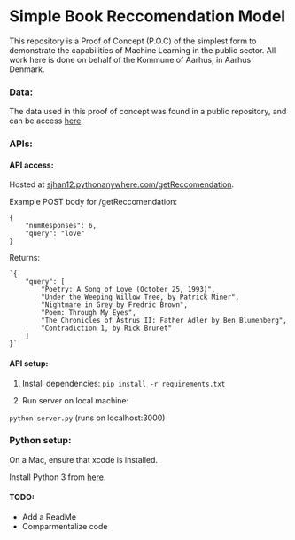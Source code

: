 # Simple Book Reccomendation Model

This repository is a Proof of Concept (P.O.C) of the simplest form to demonstrate the capabilities of Machine Learning in the public sector. All work here is done on behalf of the Kommune of Aarhus, in Aarhus Denmark.

### Data:
The data used in this proof of concept was found in a public repository, and can be access [here](https://github.com/williamscott701/Information-Retrieval/tree/master/2.%20TF-IDF%20Ranking%20-%20Cosine%20Similarity%2C%20Matching%20Score). 


### APIs: 

#### API access:
Hosted at [sjhan12.pythonanywhere.com/getReccomendation](https://sjhan12.pythonanywhere.com/getReccomendation).

Example POST body for /getReccomendation:
```
{
    "numResponses": 6,
    "query": "love"
}
```

Returns: 
```
`{
    "query": [
        "Poetry: A Song of Love (October 25, 1993)",
        "Under the Weeping Willow Tree, by Patrick Miner",
        "Nightmare in Grey by Fredric Brown",
        "Poem: Through My Eyes",
        "The Chronicles of Astrus II: Father Adler by Ben Blumenberg",
        "Contradiction 1, by Rick Brunet"
    ]
}`
```

#### API setup:

1. Install dependencies:
```pip install -r requirements.txt```

2. Run server on local machine:

```python server.py``` (runs on localhost:3000)


### Python setup:

On a Mac, ensure that xcode is installed.

Install Python 3 from [here](https://www.anaconda.com/distribution/).


#### TODO: 
- Add a ReadMe
- Comparmentalize code
